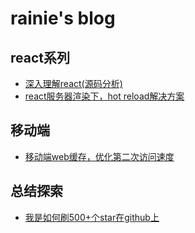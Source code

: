 # rainie's blog

## react系列

- [深入理解react(源码分析)](https://github.com/lanjingling0510/blog/issues/1)
- [react服务器渲染下，hot reload解决方案](https://github.com/lanjingling0510/blog/issues/2)

## 移动端

- [移动端web缓存，优化第二次访问速度](https://github.com/lanjingling0510/blog/issues/3)


## 总结探索

- [我是如何刷500+个star在github上](https://github.com/lanjingling0510/blog/issues/4)
